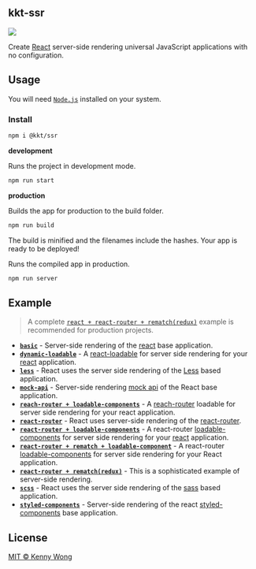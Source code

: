 kkt-ssr
---

[![](https://img.shields.io/github/release/jaywcjlove/kkt-ssr.svg)](https://github.com/jaywcjlove/kkt-ssr/releases)

Create [React](https://github.com/facebook/react) server-side rendering universal JavaScript applications with no configuration.

## Usage

You will need [`Node.js`](https://nodejs.org) installed on your system.

### Install

```bash
npm i @kkt/ssr
```

**development**

Runs the project in development mode.  

```bash
npm run start
```

**production**

Builds the app for production to the build folder.

```bash
npm run build
```

The build is minified and the filenames include the hashes.
Your app is ready to be deployed!

Runs the compiled app in production.

```bash
npm run server
```

## Example

> A complete [`react + react-router + rematch(redux)`](example/react-router+rematch(redux)) example is recommended for production projects.

- [**`basic`**](example/basic) - Server-side rendering of the [react](https://github.com/facebook/react) base application.
- [**`dynamic-loadable`**](example/dynamic-loadable) - A [react-loadable](https://github.com/jamiebuilds/react-loadable) for server side rendering for your [react](https://github.com/facebook/react) application.
- [**`less`**](example/react-router+rematch(redux)) - React uses the server side rendering of the [Less](https://github.com/less/less.js) based application.
- [**`mock-api`**](example/mock-api) - Server-side rendering [mock api](https://github.com/jaywcjlove/webpack-api-mocker) of the React base application.
- [**`reach-router + loadable-components`**](example/reach-router-loadable) - A [reach-router](https://github.com/reach/router) loadable for server side rendering for your react application.
- [**`react-router`**](example/react-router) - React uses server-side rendering of the [react-router](https://github.com/ReactTraining/react-router).
- [**`react-router + loadable-components`**](example/react-router-loadable) - A react-router [loadable-components](https://github.com/smooth-code/loadable-components) for server side rendering for your [react](https://github.com/facebook/react) application.
- [**`react-router + rematch + loadable-component`**](example/react-router-rematch-loadable-component) - A react-router [loadable-components](https://github.com/smooth-code/loadable-components) for server side rendering for your React application.
- [**`react-router + rematch(redux)`**](example/react-router+rematch(redux)) - This is a sophisticated example of server-side rendering.
- [**`scss`**](example/scss) - React uses the server side rendering of the [sass](https://github.com/sass/node-sass) based application.
- [**`styled-components`**](example/styled-components) - Server-side rendering of the react [styled-components](https://github.com/styled-components/styled-components) base application.

## License

[MIT © Kenny Wong](./LICENSE)
